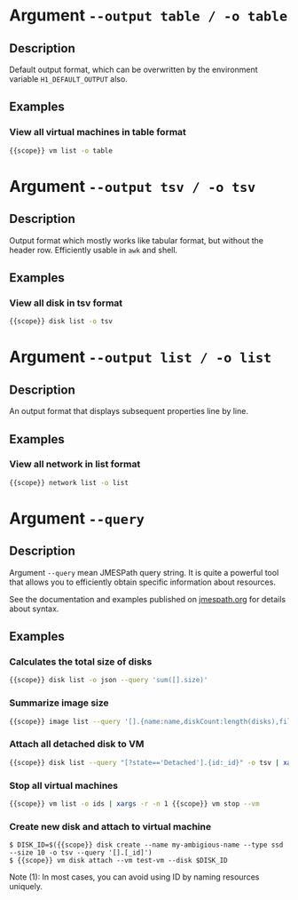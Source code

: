 # Argument ```--output table / -o table```

## Description

Default output format, which can be overwritten by the environment variable ```H1_DEFAULT_OUTPUT``` also.

## Examples

### View all virtual machines in table format

```bash
{{scope}} vm list -o table
```

# Argument ```--output tsv / -o tsv```

## Description

Output format which mostly works like tabular format, but without the header row. Efficiently usable in ```awk``` and shell.

## Examples

### View all disk in tsv format

```bash
{{scope}} disk list -o tsv
```

# Argument ```--output list / -o list```

## Description

An output format that displays subsequent properties line by line.

## Examples

### View all network in list format

```bash
{{scope}} network list -o list
```

# Argument ```--query```

## Description

Argument ```--query``` mean JMESPath query string. It is quite a powerful tool that allows you to efficiently 
    obtain specific information about resources.
    
See the documentation and examples published on [jmespath.org](https://jmespath.org) for details about syntax.
    
## Examples

### Calculates the total size of disks

```bash
{{scope}} disk list -o json --query 'sum([].size)'
```

### Summarize image size

```bash
{{scope}} image list --query '[].{name:name,diskCount:length(disks),fileSize:fileSize}'
```

### Attach all detached disk to VM

```bash
{{scope}} disk list --query "[?state=='Detached'].{id:_id}" -o tsv | xargs -r -n 1 {{scope}} vm disk attach --vm test-vm --disk
```

### Stop all virtual machines

```bash
{{scope}} vm list -o ids | xargs -r -n 1 {{scope}} vm stop --vm
```

### Create new disk and attach to virtual machine

```
$ DISK_ID=$({{scope}} disk create --name my-ambigious-name --type ssd --size 10 -o tsv --query '[].[_id]')
$ {{scope}} vm disk attach --vm test-vm --disk $DISK_ID
```

Note (1): In most cases, you can avoid using ID by naming resources uniquely.
